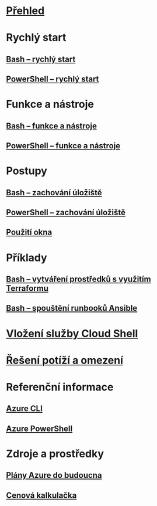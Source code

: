 # [Přehled](overview.md)

# Rychlý start
## [Bash – rychlý start](quickstart.md)
## [PowerShell – rychlý start](quickstart-powershell.md)

# Funkce a nástroje
## [Bash – funkce a nástroje](features.md)
## [PowerShell – funkce a nástroje](features-powershell.md)

# Postupy
## [Bash – zachování úložiště](persisting-shell-storage.md)
## [PowerShell – zachování úložiště](persisting-shell-storage-powershell.md)
## [Použití okna](using-the-shell-window.md)

# Příklady
## [Bash – vytváření prostředků s využitím Terraformu](example-terraform-bash.md)
## [Bash – spouštění runbooků Ansible](../ansible/ansible-run-playbook-in-cloudshell.md)

# [Vložení služby Cloud Shell](embed-cloud-shell.md)

# [Řešení potíží a omezení](troubleshooting.md)

# Referenční informace
## [Azure CLI](/cli/azure)
## [Azure PowerShell](/powershell/azure)

# Zdroje a prostředky
## [Plány Azure do budoucna](https://azure.microsoft.com/roadmap/?category=monitoring-management)
## [ Cenová kalkulačka](https://azure.microsoft.com/pricing/calculator/)
